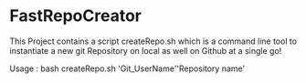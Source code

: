 # FastRepoCreator
This Project contains a script createRepo.sh which is a command line tool to instantiate a new git Repository on local as well on 
Github at a single go!

Usage :  bash createRepo.sh 'Git_UserName''Repository name'
